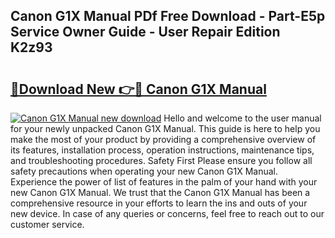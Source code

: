 ## Canon G1X Manual PDf Free Download - Part-E5p Service Owner Guide - User Repair Edition K2z93

# <h2><a href="http://cf13054.oget.top/?id=Canon+G1X+Manual">🔗Download New 👉🔴 Canon G1X Manual</a></h2>

[![Canon G1X Manual new download](https://i.imgur.com/5g1atiW.png)](http://cf13054.oget.top/?id=Canon+G1X+Manual)
Hello and welcome to the user manual for your newly unpacked Canon G1X Manual. This guide is here to help you make the most of your product by providing a comprehensive overview of its features, installation process, operation instructions, maintenance tips, and troubleshooting procedures. Safety First Please ensure you follow all safety precautions when operating your new Canon G1X Manual. Experience the power of list of features in the palm of your hand with your new Canon G1X Manual. We trust that the Canon G1X Manual has been a comprehensive resource in your efforts to learn the ins and outs of your new device. In case of any queries or concerns, feel free to reach out to our customer service.
